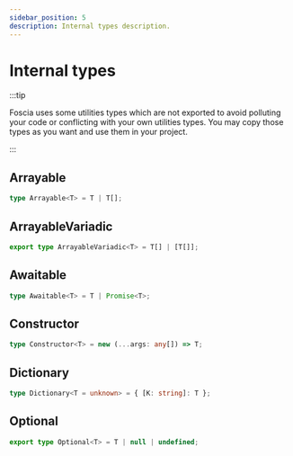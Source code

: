 ```yaml
---
sidebar_position: 5
description: Internal types description.
---
```


# Internal types

:::tip

Foscia uses some utilities types which are not exported to avoid polluting
your code or conflicting with your own utilities types. You may copy those types
as you want and use them in your project.

:::

## Arrayable

```typescript
type Arrayable<T> = T | T[];
```

## ArrayableVariadic

```typescript
export type ArrayableVariadic<T> = T[] | [T[]];
```

## Awaitable

```typescript
type Awaitable<T> = T | Promise<T>;
```

## Constructor

```typescript
type Constructor<T> = new (...args: any[]) => T;
```

## Dictionary

```typescript
type Dictionary<T = unknown> = { [K: string]: T };
```

## Optional

```typescript
export type Optional<T> = T | null | undefined;
```
